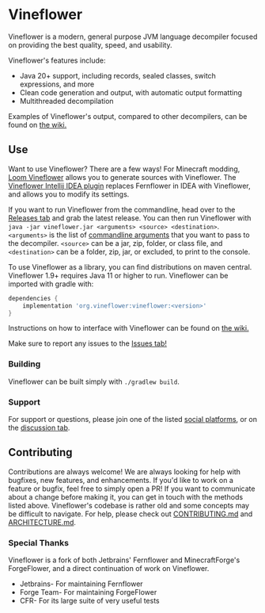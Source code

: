 # Vineflower

Vineflower is a modern, general purpose JVM language decompiler focused on providing the best quality, speed, and usability.

Vineflower's features include:
- Java 20+ support, including records, sealed classes, switch expressions, and more
- Clean code generation and output, with automatic output formatting
- Multithreaded decompilation

Examples of Vineflower's output, compared to other decompilers, can be found on [the wiki.](https://github.com/Vineflower/vineflower/wiki)

## Use
Want to use Vineflower? There are a few ways! For Minecraft modding, [Loom Vineflower](https://github.com/Juuxel/loom-vineflower) allows you to generate sources with Vineflower.
The [Vineflower Intellij IDEA plugin](https://plugins.jetbrains.com/plugin/18032-quiltflower) replaces Fernflower in IDEA with Vineflower, and allows you to modify its settings.

If you want to run Vineflower from the commandline, head over to the [Releases tab](https://github.com/Vineflower/vineflower/releases) and grab the latest release.
You can then run Vineflower with `java -jar vineflower.jar <arguments> <source> <destination>`.
`<arguments>` is the list of [commandline arguments](https://github.com/Vineflower/vineflower/wiki) that you want to pass to the decompiler.
`<source>` can be a jar, zip, folder, or class file, and `<destination>` can be a folder, zip, jar, or excluded, to print to the console.


To use Vineflower as a library, you can find distributions on maven central. Vineflower 1.9+ requires Java 11 or higher to run.
Vineflower can be imported with gradle with:
```groovy
dependencies {
    implementation 'org.vineflower:vineflower:<version>'
}
```
Instructions on how to interface with Vineflower can be found on [the wiki.](https://github.com/Vineflower/vineflower/wiki)

Make sure to report any issues to the [Issues tab!](https://github.com/Vineflower/vineflower/issues)

### Building
Vineflower can be built simply with `./gradlew build`.

### Support
For support or questions, please join one of the listed [social platforms](https://github.com/Vineflower), or on the [discussion tab](https://github.com/Vineflower/vineflower/discussions).

## Contributing
Contributions are always welcome! We are always looking for help with bugfixes, new features, and enhancements. If you'd like to work on a feature or bugfix, feel free to simply open a PR! If you want to communicate about a change before making it, you can get in touch with the methods listed above.
Vineflower's codebase is rather old and some concepts may be difficult to navigate. For help, please check out [CONTRIBUTING.md](./CONTRIBUTING.md) and [ARCHITECTURE.md](./ARCHITECTURE.md).

### Special Thanks
Vineflower is a fork of both Jetbrains' Fernflower and MinecraftForge's ForgeFlower, and a direct continuation of work on Vineflower.

* Jetbrains- For maintaining Fernflower
* Forge Team- For maintaining ForgeFlower
* CFR- For its large suite of very useful tests
